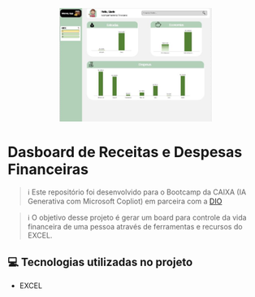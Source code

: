 <p align="center">
<img 
    src="./assets/Imagem_dashboard.JPG"
    width="300"
/>
</p>


# Dasboard de Receitas e Despesas Financeiras


 > ℹ️ Este repositório foi desenvolvido para o Bootcamp da CAIXA (IA Generativa com Microsoft Copliot) em parceira com a [DIO](https://dio.me)

 > ℹ️ O objetivo desse projeto é gerar um board para controle da vida financeira de uma pessoa através de ferramentas e recursos do EXCEL.


## 💻 Tecnologias utilizadas no projeto

- EXCEL

